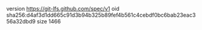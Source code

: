version https://git-lfs.github.com/spec/v1
oid sha256:d4af3d1dd665c91d3b94b325b89fef4b561c4cebdf0bc6bab23eac356a32dbd9
size 1466
